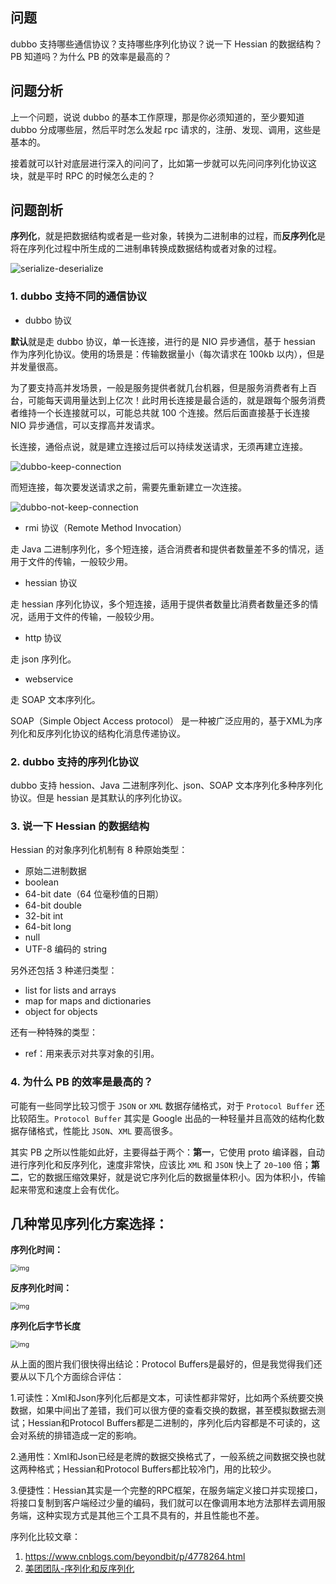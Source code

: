 ## 问题
dubbo 支持哪些通信协议？支持哪些序列化协议？说一下 Hessian 的数据结构？PB 知道吗？为什么 PB 的效率是最高的？

## 问题分析
上一个问题，说说 dubbo 的基本工作原理，那是你必须知道的，至少要知道 dubbo 分成哪些层，然后平时怎么发起 rpc 请求的，注册、发现、调用，这些是基本的。

接着就可以针对底层进行深入的问问了，比如第一步就可以先问问序列化协议这块，就是平时 RPC 的时候怎么走的？

## 问题剖析
**序列化**，就是把数据结构或者是一些对象，转换为二进制串的过程，而**反序列化**是将在序列化过程中所生成的二进制串转换成数据结构或者对象的过程。

![serialize-deserialize](https://tva1.sinaimg.cn/large/006tNbRwgy1g9zveyo2h9j30a805wt8k.jpg)

### 1. dubbo 支持不同的通信协议
- dubbo 协议

**默认**就是走 dubbo 协议，单一长连接，进行的是 NIO 异步通信，基于 hessian 作为序列化协议。使用的场景是：传输数据量小（每次请求在 100kb 以内），但是并发量很高。

为了要支持高并发场景，一般是服务提供者就几台机器，但是服务消费者有上百台，可能每天调用量达到上亿次！此时用长连接是最合适的，就是跟每个服务消费者维持一个长连接就可以，可能总共就 100 个连接。然后后面直接基于长连接 NIO 异步通信，可以支撑高并发请求。

长连接，通俗点说，就是建立连接过后可以持续发送请求，无须再建立连接。

![dubbo-keep-connection](https://tva1.sinaimg.cn/large/006tNbRwgy1g9zvf2fkxej30cn0a1glk.jpg)

而短连接，每次要发送请求之前，需要先重新建立一次连接。

![dubbo-not-keep-connection](https://tva1.sinaimg.cn/large/006tNbRwgy1g9zvf652d6j30c909xq2s.jpg)

- rmi 协议（Remote Method Invocation）

走 Java 二进制序列化，多个短连接，适合消费者和提供者数量差不多的情况，适用于文件的传输，一般较少用。

- hessian 协议

走 hessian 序列化协议，多个短连接，适用于提供者数量比消费者数量还多的情况，适用于文件的传输，一般较少用。

- http 协议

走 json 序列化。

- webservice

走 SOAP 文本序列化。

SOAP（Simple Object Access protocol） 是一种被广泛应用的，基于XML为序列化和反序列化协议的结构化消息传递协议。



### 2. dubbo 支持的序列化协议
dubbo 支持 hession、Java 二进制序列化、json、SOAP 文本序列化多种序列化协议。但是 hessian 是其默认的序列化协议。



### 3. 说一下 Hessian 的数据结构
Hessian 的对象序列化机制有 8 种原始类型：

- 原始二进制数据
- boolean
- 64-bit date（64 位毫秒值的日期）
- 64-bit double
- 32-bit int
- 64-bit long
- null
- UTF-8 编码的 string

另外还包括 3 种递归类型：

- list for lists and arrays
- map for maps and dictionaries
- object for objects

还有一种特殊的类型：

- ref：用来表示对共享对象的引用。



### 4. 为什么 PB 的效率是最高的？
可能有一些同学比较习惯于 `JSON` or `XML` 数据存储格式，对于 `Protocol Buffer` 还比较陌生。`Protocol Buffer` 其实是 Google 出品的一种轻量并且高效的结构化数据存储格式，性能比 `JSON`、`XML` 要高很多。

其实 PB 之所以性能如此好，主要得益于两个：**第一**，它使用 proto 编译器，自动进行序列化和反序列化，速度非常快，应该比 `XML` 和 `JSON` 快上了 `20~100` 倍；**第二**，它的数据压缩效果好，就是说它序列化后的数据量体积小。因为体积小，传输起来带宽和速度上会有优化。



## 几种常见序列化方案选择：

**序列化时间：**

<img src="https://tva1.sinaimg.cn/large/006tNbRwgy1ga0nu0zar0j30fb097jr9.jpg" alt="img" style="zoom:75%;" />

**反序列化时间：**

<img src="https://tva1.sinaimg.cn/large/006tNbRwgy1ga0ntyaffej30fb097a9x.jpg" alt="img" style="zoom:75%;" />

**序列化后字节长度**

<img src="https://tva1.sinaimg.cn/large/006tNbRwgy1ga0nu4eyu6j30fb097q2t.jpg" alt="img" style="zoom:75%;" />

从上面的图片我们很快得出结论：Protocol Buffers是最好的，但是我觉得我们还要从以下几个方面综合评估：

1.可读性：Xml和Json序列化后都是文本，可读性都非常好，比如两个系统要交换数据，如果中间出了差错，我们可以很方便的查看交换的数据，甚至模拟数据去测试；Hessian和Protocol Buffers都是二进制的，序列化后内容都是不可读的，这会对系统的排错造成一定的影响。 

2.通用性：Xml和Json已经是老牌的数据交换格式了，一般系统之间数据交换也就这两种格式；Hessian和Protocol Buffers都比较冷门，用的比较少。 

3.便捷性：Hessian其实是一个完整的RPC框架，在服务端定义接口并实现接口，将接口复制到客户端经过少量的编码，我们就可以在像调用本地方法那样去调用服务端，这种实现方式是其他三个工具不具有的，并且性能也不差。



序列化比较文章：

1. https://www.cnblogs.com/beyondbit/p/4778264.html
2. [美团团队-序列化和反序列化](https://tech.meituan.com/2015/02/26/serialization-vs-deserialization.html)